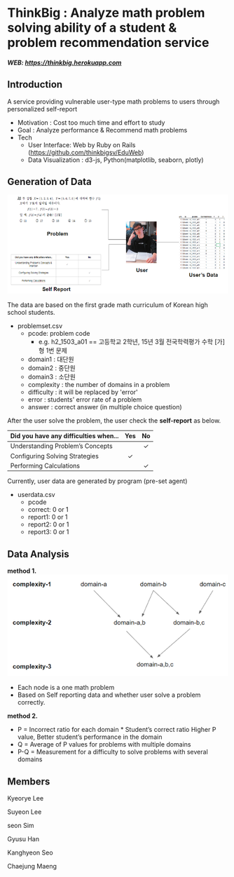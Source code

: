 # ThinkBig : Analyze math problem solving ability of a student & problem recommendation service

##### WEB: https://thinkbig.herokuapp.com

## Introduction
A service providing vulnerable user-type math problems to users through personalized self-report
- Motivation : Cost too much time and effort to study
- Goal : Analyze performance & Recommend math problems
- Tech
	- User Interface: Web by Ruby on Rails (https://github.com/thinkbigsv/EduWeb)
	- Data Visualization : d3-js, Python(matplotlib, seaborn, plotly)

## Generation of Data
![data1](./img/data1.PNG)

The data are based on the first grade math curriculum of Korean high school students.
- problemset.csv
	- pcode: problem code
		- e.g. h2_1503_a01 == 고등학교 2학년, 15년 3월 전국학력평가 수학 [가]형 1번 문제
	- domain1 : 대단원
	- domain2 : 중단원
	- domain3 : 소단원
	- complexity : the number of domains in a problem
	- difficulty : it will be replaced by 'error'
	- error : students' error rate of a problem
	- answer : correct answer (in multiple choice question)

After the user solve the problem, the user check the **self-report** as below.

| Did you have any difficulties when...   |  Yes  |  No   |
| --------------------------------------- |:-----:|:-----:|
| Understanding Problem’s Concepts        |       |   ✓   |
| Configuring Solving Strategies          |   ✓   |       |
| Performing Calculations                 |       |   ✓   |

Currently, user data are generated by program (pre-set agent)
- userdata.csv
	- pcode
	- correct: 0 or 1
	- report1: 0 or 1
	- report2: 0 or 1
	- report3: 0 or 1

## Data Analysis
**method 1.**
![analysis1](./img/analysis1.PNG)
- Each node is a one math problem
- Based on Self reporting data and whether user solve a problem correctly.

**method 2.**
- P = Incorrect ratio for each domain * Student’s correct ratio
Higher P value, Better student’s performance in the domain
- Q = Average of P values for problems with multiple domains
- P-Q = Measurement for a difficulty to solve problems with  several domains 


## Members
Kyeorye Lee

Suyeon Lee

seon Sim

Gyusu Han

Kanghyeon Seo

Chaejung Maeng

